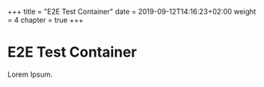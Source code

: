 +++
title = "E2E Test Container"
date =  2019-09-12T14:16:23+02:00
weight = 4
chapter = true
+++

# E2E Test Container

Lorem Ipsum.